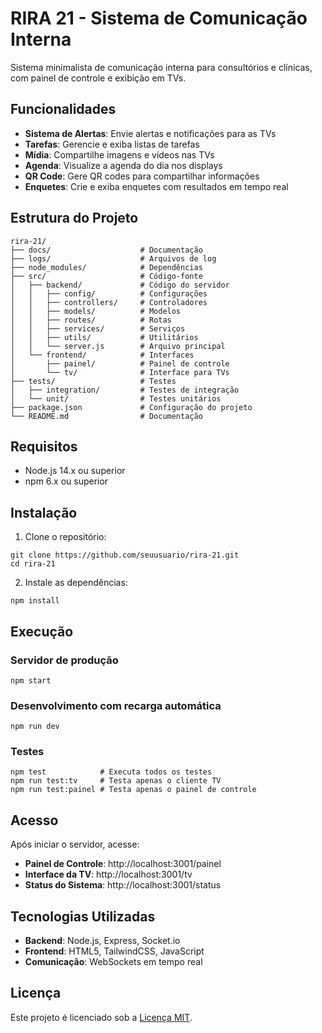 # RIRA 21 - Sistema de Comunicação Interna

Sistema minimalista de comunicação interna para consultórios e clínicas, com painel de controle e exibição em TVs.

## Funcionalidades

- **Sistema de Alertas**: Envie alertas e notificações para as TVs
- **Tarefas**: Gerencie e exiba listas de tarefas
- **Mídia**: Compartilhe imagens e vídeos nas TVs
- **Agenda**: Visualize a agenda do dia nos displays
- **QR Code**: Gere QR codes para compartilhar informações
- **Enquetes**: Crie e exiba enquetes com resultados em tempo real

## Estrutura do Projeto

```
rira-21/
├── docs/                    # Documentação
├── logs/                    # Arquivos de log
├── node_modules/            # Dependências
├── src/                     # Código-fonte
│   ├── backend/             # Código do servidor
│   │   ├── config/          # Configurações
│   │   ├── controllers/     # Controladores
│   │   ├── models/          # Modelos
│   │   ├── routes/          # Rotas
│   │   ├── services/        # Serviços
│   │   ├── utils/           # Utilitários
│   │   └── server.js        # Arquivo principal
│   └── frontend/            # Interfaces
│       ├── painel/          # Painel de controle
│       └── tv/              # Interface para TVs
├── tests/                   # Testes
│   ├── integration/         # Testes de integração
│   └── unit/                # Testes unitários
├── package.json             # Configuração do projeto
└── README.md                # Documentação
```

## Requisitos

- Node.js 14.x ou superior
- npm 6.x ou superior

## Instalação

1. Clone o repositório:
```
git clone https://github.com/seuusuario/rira-21.git
cd rira-21
```

2. Instale as dependências:
```
npm install
```

## Execução

### Servidor de produção
```
npm start
```

### Desenvolvimento com recarga automática
```
npm run dev
```

### Testes
```
npm test            # Executa todos os testes
npm run test:tv     # Testa apenas o cliente TV
npm run test:painel # Testa apenas o painel de controle
```

## Acesso

Após iniciar o servidor, acesse:

- **Painel de Controle**: http://localhost:3001/painel
- **Interface da TV**: http://localhost:3001/tv
- **Status do Sistema**: http://localhost:3001/status

## Tecnologias Utilizadas

- **Backend**: Node.js, Express, Socket.io
- **Frontend**: HTML5, TailwindCSS, JavaScript
- **Comunicação**: WebSockets em tempo real

## Licença

Este projeto é licenciado sob a [Licença MIT](LICENSE). 